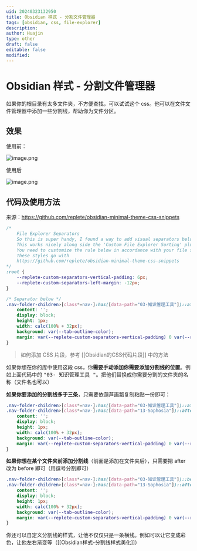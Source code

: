 ```yaml
---
uid: 20240323132950
title: Obsidian 样式 - 分割文件管理器
tags: [obsidian, css, file-explorer]
description: 
author: Huajin
type: other
draft: false
editable: false
modified: 
---
```


# Obsidian 样式 - 分割文件管理器

如果你的根目录有太多文件夹，不方便查找，可以试试这个 css。他可以在文件文件管理器中添加一些分割线，帮助你为文件分区。

## 效果

使用前：

![image.png](https://cdn.pkmer.cn/images/20240323133302.png!pkmer)

使用后

![image.png](https://cdn.pkmer.cn/images/20240323133513.png!pkmer)

## 代码及使用方法

来源：<https://github.com/replete/obsidian-minimal-theme-css-snippets>

```css
/*
    File Explorer Separators
    So this is super handy, I found a way to add visual separators below and above navigation items in the file explorer. 
    This works nicely along side the 'Custom File Explorer Sorting' plugin, and there's a thread on their github about my solution.
    You need to customize the rule below in accordance with your file structure.
    These styles go with
    https://github.com/replete/obsidian-minimal-theme-css-snippets
*/
:root {
    --replete-custom-separators-vertical-padding: 6px;
    --replete-custom-separators-left-margin: -12px;
}

/* Separator below */
.nav-folder-children>[class*=nav-]:has([data-path="03-知识管理工具"])::after {
    content: '';
    display: block;
    height: 1px;
    width: calc(100% + 32px);
    background: var(--tab-outline-color);
    margin: var(--replete-custom-separators-vertical-padding) 0 var(--replete-custom-separators-vertical-padding) var(--replete-custom-separators-left-margin);
}
```

> 如何添加 CSS 片段，参考 [[Obsidian的CSS代码片段]] 中的方法

如果你想在你的库中使用这段 css，你**需要手动添加你需要添加分割线的位置**。例如上面代码中的 <kbd>"03- 知识管理工具 "</kbd>。把他们替换成你需要分割的文件夹的名称（文件名也可以）

**如果你要添加的分割线多于三条**，只需要依葫芦画瓢复制粘贴一份即可：

```css
.nav-folder-children>[class*=nav-]:has([data-path="03-知识管理工具"])::after,
.nav-folder-children>[class*=nav-]:has([data-path="13-Sophosia"])::after {
    content: '';
    display: block;
    height: 1px;
    width: calc(100% + 32px);
    background: var(--tab-outline-color);
    margin: var(--replete-custom-separators-vertical-padding) 0 var(--replete-custom-separators-vertical-padding) var(--replete-custom-separators-left-margin);
}
```

**如果你想在某个文件夹前添加分割线**（前面是添加在文件夹后），只需要把 after 改为 before 即可（用逗号分割即可）

```css
.nav-folder-children>[class*=nav-]:has([data-path="03-知识管理工具"])::before,
.nav-folder-children>[class*=nav-]:has([data-path="13-Sophosia"])::after {
    content: '';
    display: block;
    height: 1px;
    width: calc(100% + 32px);
    background: var(--tab-outline-color);
    margin: var(--replete-custom-separators-vertical-padding) 0 var(--replete-custom-separators-vertical-padding) var(--replete-custom-separators-left-margin);
}
```

你还可以自定义分割线的样式，让他不仅仅只是一条横线。例如可以让它变成彩色，让他左右渐变等（[[Obsidian样式-分割线样式美化]]）